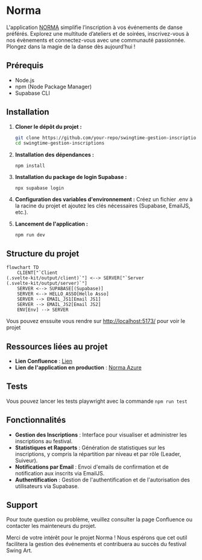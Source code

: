 
# Norma
L'application [NORMA](https://norma-azure.vercel.app/) simplifie l’inscription à vos événements de danse préférés. Explorez une multitude d’ateliers et de soirées, inscrivez-vous à nos évènements et connectez-vous avec une communauté passionnée. Plongez dans la magie de la danse dès aujourd’hui !

## Prérequis
* Node.js
* npm (Node Package Manager)
* Supabase CLI

## Installation

1. **Cloner le dépôt du projet :**
   ```sh
   git clone https://github.com/your-repo/swingtime-gestion-inscriptions.git
   cd swingtime-gestion-inscriptions
   ```
2.  **Installation des dépendances :**
     ```
     npm install
     ```
3.  **Installation du package de login Supabase :**
     ```
     npx supabase login
     ```
4.  **Configuration des variables d'environnement :**
Créez un fichier .env à la racine du projet et ajoutez les clés nécessaires (Supabase, EmailJS, etc.).

5.  **Lancement de l'application :**
     ```
     npm run dev
     ```

## Structure du projet
```mermaid
flowchart TD
    CLIENT["`Client
(.svelte-kit/output/client)`"] <--> SERVER["`Server
(.svelte-kit/output/server)`"]
    SERVER <--> SUPABASE[(Supabase)]
    SERVER <--> HELLO_ASSO[Hello Asso]
    SERVER --> EMAIL_JS1[Email JS1]
    SERVER --> EMAIL_JS2[Email JS2]
    ENV[Env] --> SERVER
```
    

Vous pouvez enssuite vous rendre sur [http://localhost:5173/](http://localhost:5173/) pour voir le projet

## Ressources liées au projet
* **Lien Confluence** : [Lien](https://gaetanmoreau.atlassian.net/wiki/spaces/SD/overview)
* **Lien de l'application en production** : [Norma Azure](https://norma-azure.vercel.app/)

## Tests
 Vous pouvez lancer les tests playwright avec la commande ```npm run test```

## Fonctionnalités

* **Gestion des Inscriptions** : Interface pour visualiser et administrer les inscriptions au festival.
* **Statistiques et Rapports** : Génération de statistiques sur les inscriptions, y compris la répartition par niveau et par rôle (Leader, Suiveur).
* **Notifications par Email** : Envoi d'emails de confirmation et de notification aux inscrits via EmailJS.
* **Authentification** : Gestion de l'authentification et de l'autorisation des utilisateurs via Supabase.

## Support
Pour toute question ou problème, veuillez consulter la page Confluence ou contacter les mainteneurs du projet.


Merci de votre intérêt pour le projet Norma ! Nous espérons que cet outil facilitera la gestion des événements et contribuera au succès du festival Swing Art.
